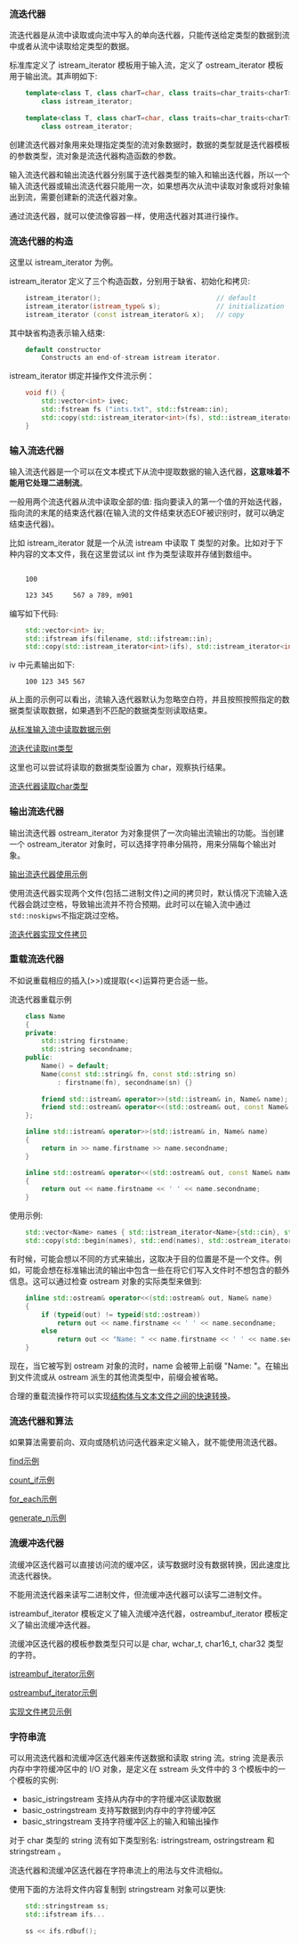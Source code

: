 
### 流迭代器

流迭代器是从流中读取或向流中写入的单向迭代器，只能传送给定类型的数据到流中或者从流中读取给定类型的数据。

标准库定义了 istream_iterator 模板用于输入流，定义了 ostream_iterator 模板用于输出流。其声明如下:
```c++
    template<class T, class charT=char, class traits=char_traits<charT>, class Distance=ptrdiff_t>
        class istream_iterator;
        
    template<class T, class charT=char, class traits=char_traits<charT>>
        class ostream_iterator;
```

创建流迭代器对象用来处理指定类型的流对象数据时，数据的类型就是迭代器模板的参数类型，流对象是流迭代器构造函数的参数。

输入流迭代器和输出流迭代器分别属于迭代器类型的输入和输出迭代器，所以一个输入流迭代器或输出流迭代器只能用一次，如果想再次从流中读取对象或将对象输出到流，需要创建新的流迭代器对象。

通过流迭代器，就可以使流像容器一样，使用迭代器对其进行操作。


### 流迭代器的构造

这里以 istream_iterator 为例。

istream_iterator 定义了三个构造函数，分别用于缺省、初始化和拷贝:
```c++
    istream_iterator();                             // default
    istream_iterator(istream_type& s);              // initialization
    istream_iterator (const istream_iterator& x);   // copy
```

其中缺省构造表示输入结束:
```c++
    default constructor
        Constructs an end-of-stream istream iterator.
```

istream_iterator 绑定并操作文件流示例：
```c++
    void f() {
        std::vector<int> ivec;
        std::fstream fs ("ints.txt", std::fstream::in);
        std::copy(std::istream_iterator<int>(fs), std::istream_iterator<int>(), std::back_inserter(ivec));
    }
```


### 输入流迭代器

输入流迭代器是一个可以在文本模式下从流中提取数据的输入迭代器，**这意味着不能用它处理二进制流**。

一般用两个流迭代器从流中读取全部的值: 指向要读入的第一个值的开始迭代器，指向流的末尾的结束迭代器(在输入流的文件结束状态EOF被识别时，就可以确定结束迭代器)。

比如 istream_iterator<T> 就是一个从流 istream 中读取 T 类型的对象。比如对于下种内容的文本文件，我在这里尝试以 int 作为类型读取并存储到数组中。
```txt
    
    100

    123 345     567 a 789, m901
```
编写如下代码:
```c++
    std::vector<int> iv;
    std::ifstream ifs(filename, std::ifstream::in);
    std::copy(std::istream_iterator<int>(ifs), std::istream_iterator<int>(), std::back_inserter(iv));
```

iv 中元素输出如下:
```
    100 123 345 567
```
从上面的示例可以看出，流输入迭代器默认为忽略空白符，并且按照按照指定的数据类型读取数据，如果遇到不匹配的数据类型则读取结束。

[从标准输入流中读取数据示例](02_istream_iterator/01_from_stdin.cpp)

[流迭代读取int类型](02_istream_iterator/02_read_int.cpp)

这里也可以尝试将读取的数据类型设置为 char，观察执行结果。

[流迭代器读取char类型](02_istream_iterator/03_read_char.cpp)


### 输出流迭代器

输出流迭代器 ostream_iterator 为对象提供了一次向输出流输出的功能。当创建一个 ostream_iterator 对象时，可以选择字符串分隔符，用来分隔每个输出对象。

[输出流迭代器使用示例](03_ostream_iterator/01_write_int.cpp)

使用流迭代器实现两个文件(包括二进制文件)之间的拷贝时，默认情况下流输入迭代器会跳过空格，导致输出流并不符合预期。此时可以在输入流中通过`std::noskipws`不指定跳过空格。

[流迭代器实现文件拷贝](03_ostream_iterator/02_copy_file_to_file.cpp)


### 重载流迭代器

不如说重载相应的插入(>>)或提取(<<)运算符更合适一些。

流迭代器重载示例
```c++
    class Name
    {
    private:
        std::string firstname;
        std::string secondname;
    public:
        Name() = default;
        Name(const std::string& fn, const std::string sn)
            : firstname(fn), secondname(sn) {}
        
        friend std::istream& operator>>(std::istream& in, Name& name);
        friend std::ostream& operator<<(std::ostream& out, const Name& name);
    };

    inline std::istream& operator>>(std::istream& in, Name& name)
    {
        return in >> name.firstname >> name.secondname;
    }

    inline std::ostream& operator<<(std::ostream& out, const Name& name)
    {
        return out << name.firstname << ' ' << name.secondname;
    }
```
使用示例:
```c++
    std::vector<Name> names { std::istream_iterator<Name>{std::cin}, std::istream_iterator<Name>{} };
    std::copy(std::begin(names), std::end(names), std::ostream_iterator<Name>{ std::cout, " " });
```

有时候，可能会想以不同的方式来输出，这取决于目的位置是不是一个文件。例如，可能会想在标准输出流的输出中包含一些在将它们写入文件时不想包含的额外信息。这可以通过检查 ostream 对象的实际类型来做到:
```c++
    inline std::ostream& operator<<(std::ostream& out, Name& name)
    {
        if (typeid(out) != typeid(std::ostream))
            return out << name.firstname << ' ' << name.secondname;
        else
            return out << "Name: " << name.firstname << ' ' << name.secondname;
    }
```
现在，当它被写到 ostream 对象的流时，name 会被带上前缀 "Name: "。在输出到文件流或从 ostream 派生的其他流类型中，前缀会被省略。

合理的重载流操作符可以实现[结构体与文本文件之间的快速转换](04_stream_more/01_stream_struct.cpp)。


### 流迭代器和算法

如果算法需要前向、双向或随机访问迭代器来定义输入，就不能使用流迭代器。

[find示例](04_stream_more/02_find.cpp)

[count_if示例](04_stream_more/03_count_if.cpp)

[for_each示例](04_stream_more/04_for_each.cpp)

[generate_n示例](04_stream_more/05_generate_n.cpp)


### 流缓冲迭代器

流缓冲区迭代器可以直接访问流的缓冲区，读写数据时没有数据转换，因此速度比流迭代器快。

不能用流迭代器来读写二进制文件，但流缓冲迭代器可以读写二进制文件。

istreambuf_iterator 模板定义了输入流缓冲迭代器，ostreambuf_iterator 模板定义了输出流缓冲迭代器。

流缓冲区迭代器的模板参数类型只可以是 char, wchar_t, char16_t, char32 类型的字符。

[istreambuf_iterator示例](05_streambuf_iterator\01_read_bytes.cpp)

[ostreambuf_iterator示例](05_streambuf_iterator\02_write_bytes.cpp)

[实现文件拷贝示例](05_streambuf_iterator\03_copy_file_to_file.cpp)


### 字符串流

可以用流迭代器和流缓冲区迭代器来传送数据和读取 string 流。string 流是表示内存中字符缓冲区中的 I/O 对象，是定义在 sstream 头文件中的 3 个模板中的一个模板的实例:
- basic_istringstream 支持从内存中的字符缓冲区读取数据
- basic_ostringstream 支持写数据到内存中的字符缓冲区
- basic_stringstream 支持字符缓冲区上的输入和输出操作

对于 char 类型的 string 流有如下类型别名: istringstream, ostringstream 和 stringstream 。

流迭代器和流缓冲区迭代器在字符串流上的用法与文件流相似。

使用下面的方法将文件内容复制到 stringstream 对象可以更快:
```c++
    std::stringstream ss;
    std::ifstream ifs...
    
    ss << ifs.rdbuf();
```
